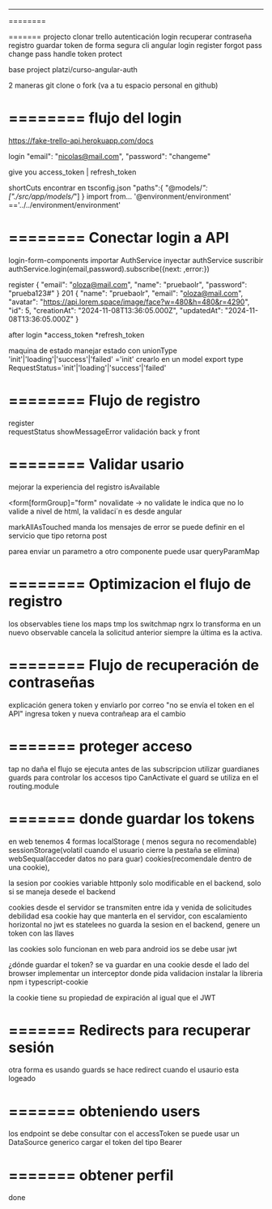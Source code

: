 *********************************************

========

=======
projecto
clonar trello
autenticación
login
recuperar contraseña
registro
guardar token de forma segura
cli angular
login
register
forgot pass
change pass
handle token protect

base project 
platzi/curso-angular-auth

2 maneras git clone
o fork (va a tu espacio personal en github)

========
flujo del login
========

https://fake-trello-api.herokuapp.com/docs

login
 "email": "nicolas@mail.com",
 "password": "changeme"

 give you access_token | refresh_token

 shortCuts  encontrar en tsconfig.json
"paths":{
	"@models/*":["./src/app/models/*"]
}
import from... '@environment/environment' =='../../environment/environment'

========
Conectar login a API
========
login-form-components
importar AuthService
inyectar authService
suscribir authService.login(email,password).subscribe({next: ,error:})

register
 {
  "email": "oloza@mail.com",
  "name": "pruebaolr",
  "password": "prueba123#"
	}
201
	{
	  "name": "pruebaolr",
	  "email": "oloza@mail.com",
	  "avatar": "https://api.lorem.space/image/face?w=480&h=480&r=4290",
	  "id": 5,
	  "creationAt": "2024-11-08T13:36:05.000Z",
	  "updatedAt": "2024-11-08T13:36:05.000Z"
	}

after login
	*access_token
	*refresh_token

maquina de estado
manejar estado con unionType	 'init'|'loading'|'success'|'failed' ='init'
crearlo en un model
export type RequestStatus='init'|'loading'|'success'|'failed'

========
Flujo de registro
========
register  
requestStatus
showMessageError
validación back y front


========
Validar usario
========
mejorar la experiencia del registro
isAvailable

<form[formGroup]="form" novalidate -> no validate le indica que no lo valide a nivel de html, la validaci´n es desde angular

markAllAsTouched  manda los mensajes de error
se puede definir en el servicio que tipo retorna  post<string>

parea enviar un parametro a otro componente puede usar queryParamMap

========
Optimizacion el flujo de registro
========
los observables tiene los maps
tmp los switchmap ngrx lo transforma en un nuevo observable
cancela la solicitud anterior siempre la última es la activa.

========
Flujo de recuperación de contraseñas
========
explicación
genera token y enviarlo por correo
"no se envía el token en el API"
ingresa token y nueva contrañeap ara el cambio


=======
proteger acceso
========
tap no daña el flujo se ejecuta antes de las subscripcion
utilizar guardianes  guards para controlar los accesos
tipo CanActivate
el guard se utiliza en el routing.module

=======
donde guardar los tokens
========
en web tenemos 4 formas
localStorage ( menos segura no recomendable)
sessionStorage(volatil cuando el usuario cierre la pestaña se elimina)
webSequal(acceder datos no para guar)
cookies(recomendale dentro de una cookie), 

la sesion por cookies variable httponly solo modificable en el backend, solo si se maneja desede el backend

cookies desde el servidor  se transmiten entre ida y venida de solicitudes
debilidad esa cookie hay que manterla en el servidor, con escalamiento horizontal no 
jwt es statelees no guarda la sesion en el backend, genere un token con las llaves

las cookies solo funcionan en web
para android ios se debe usar jwt

¿dónde guardar el token?
se va guardar en una cookie desde el lado del browser
implementar un interceptor donde pida validacion
instalar la libreria 
	npm i typescript-cookie

la cookie tiene su propiedad de expiración al igual que el JWT

=======
Redirects para recuperar sesión
========
otra forma es usando guards
se hace redirect cuando el usaurio esta logeado

=======
obteniendo users
========
los endpoint se debe consultar con el accessToken
se puede usar un DataSource generico
cargar el token del tipo Bearer

=======
obtener perfil
========
done

